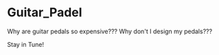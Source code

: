 # Guitar_Padel

Why are guitar pedals so expensive??? Why don't I design my pedals??? 

Stay in Tune!
